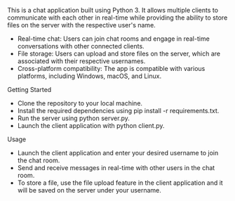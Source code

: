 This is a chat application built using Python 3. It allows multiple clients to communicate with each other in real-time while providing the ability to store files on the server with the respective user's name.
- Real-time chat: Users can join chat rooms and engage in real-time conversations with other connected clients.
- File storage: Users can upload and store files on the server, which are associated with their respective usernames.
- Cross-platform compatibility: The app is compatible with various platforms, including Windows, macOS, and Linux.

Getting Started
- Clone the repository to your local machine.
- Install the required dependencies using pip install -r requirements.txt.
- Run the server using python server.py.
- Launch the client application with python client.py.

Usage
- Launch the client application and enter your desired username to join the chat room.
- Send and receive messages in real-time with other users in the chat room.
- To store a file, use the file upload feature in the client application and it will be saved on the server under your username.

